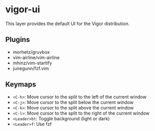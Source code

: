 # vigor-ui

This layer provides the default UI for the Vigor distribution.

## Plugins

* morhetz/gruvbox
* vim-airline/vim-airline
* mhinz/vim-startify
* junegunn/fzf.vim

## Keymaps

* `<C-h>`: Move cursor to the split to the left of the current window
* `<C-j>`: Move cursor to the split below the current window
* `<C-k>`: Move cursor to the split above the current window
* `<C-l>`: Move cursor to the split to the right of the current window
* `<Leader>bt`: Toggle background (light or dark)
* `<Leader>f`: Use fzf
